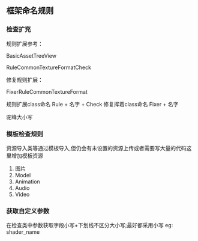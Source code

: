 ﻿## 框架命名规则

### 检查扩充
规则扩展参考：

BasicAssetTreeView

RuleCommonTextureFormatCheck

修复规则扩展：

FixerRuleCommonTextureFormat

规则扩展class命名  Rule + 名字 + Check
修复挥着class命名  Fixer + 名字 

驼峰大小写

### 模板检查规则
资源导入类等通过模板导入,但仍会有未设置的资源上传或者需要写大量的代码这里增加模板资源
1. 图片
2. Model
3. Animation
4. Audio
5. Video 

### 获取自定义参数
在检查类中参数获取字段小写+下划线不区分大小写;最好都采用小写
eg: shader_name

